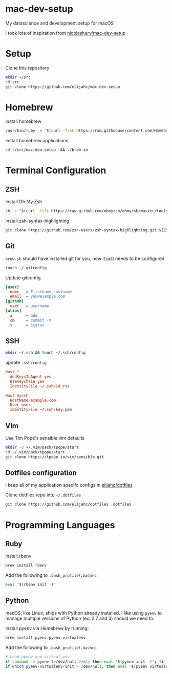 # mac-dev-setup
My datascience and development setup for macOS

I took lots of inspiration from 
[nicolashery/mac-dev-setup](https://github.com/nicolashery/mac-dev-setup)

# Setup

Clone this repository
```bash
mkdir ~/src
cd src
git clone https://github.com/elijahc/mac-dev-setup
```

# Homebrew

Install homebrew
```bash
/usr/bin/ruby -e "$(curl -fsSL https://raw.githubusercontent.com/Homebrew/install/master/install)"
```

Install homebrew applications
```bash
cd ~/src/mac-dev-setup  && ./brew.sh
```

# Terminal Configuration

## ZSH
Install Oh My Zsh
```bash
sh -c "$(curl -fsSL https://raw.github.com/ohmyzsh/ohmyzsh/master/tools/install.sh)"
```

Install zsh-syntax-highlighting
```bash
git clone https://github.com/zsh-users/zsh-syntax-highlighting.git ${ZSH_CUSTOM:-~/.oh-my-zsh/custom}/plugins/zsh-syntax-highlighting
```

## Git

`brew.sh` should have installed git for you, now it just needs to be configured

```bash
touch ~/.gitconfig
```

Update gitconfig
```ini
[user]
  name   = Firstname Lastname
  email  = you@example.com
[github]
  user   = username
[alias]
  a      = add
  cm     = commit -m
  s      = status
```

## SSH
```bash
mkdir ~/.ssh && touch ~/.ssh/config
```

update `.ssh/config`
```ini
Host *
  AddKeysToAgent yes
  UseKeychain yes
  IdentityFile ~/.ssh/id_rsa

Host myssh
  HostName example.com
  User user
  IdentityFile ~/.ssh/key.pem
```

## Vim

Use Tim Pope's sensible vim defaults

```bash
mkdir -p ~/.vim/pack/tpope/start
cd ~/.vim/pack/tpope/start
git clone https://tpope.io/vim/sensible.git
```

## Dotfiles configuration
I keep all of my application specifc configs in 
[elijahc/dotfiles](https://github.com/elijahc/dotfiles)

Clone dotfiles repo into `~/.dotfiles`
```bash
git clone https://github.com/elijahc/dotfiles .dotfiles
```

# Programming Languages

## Ruby

Install rbenv
```bash
brew install rbenv
```

Add the following to `.bash_profile`/`.bashrc`:
```bash
eval "$(rbenv init -)"
```

## Python

macOS, like Linux, ships with Python already installed. I like using `pyenv` to manage multiple versions of Python (ex: 2.7 and 3) should we need to.


Install pyenv via Homebrew by running:
```bash
brew install pyenv pyenv-virtualenv
```

Add the following to `.bash_profile`/`.bashrc`:
```bash
# Load pyenv and virtual env
if command -v pyenv 1>/dev/null 2>&1; then eval "$(pyenv init -)"; fi
if which pyenv-virtualenv-init > /dev/null; then eval "$(pyenv virtualenv-init -)"; fi
```
